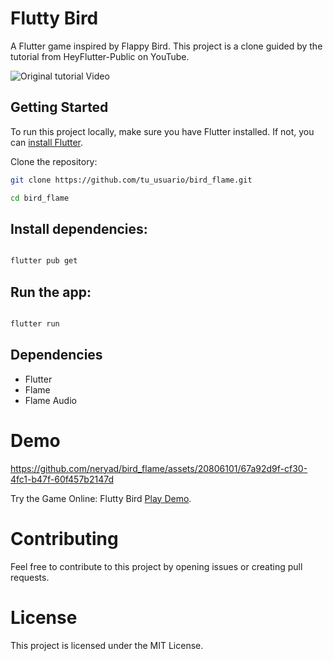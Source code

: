 # Flutty Bird

A Flutter game inspired by Flappy Bird. This project is a clone guided by the tutorial from HeyFlutter-Public on YouTube.

![Original tutorial Video](https://www.youtube.com/watch?v=zcs8qRBRz7w&lc=Ugwgd2z1QVTSE_c5RiR4AaABAg) <!-- Reemplaza "link_al_video_de_youtube" con el enlace al video de la primera fase del juego -->

## Getting Started

To run this project locally, make sure you have Flutter installed. If not, you can [install Flutter](https://flutter.dev/docs/get-started/install).

Clone the repository:

```bash
git clone https://github.com/tu_usuario/bird_flame.git

cd bird_flame
```
## Install dependencies:

```bash

flutter pub get
```
## Run the app:

```bash

flutter run
```
## Dependencies
- Flutter
- Flame
- Flame Audio






# Demo
https://github.com/neryad/bird_flame/assets/20806101/67a92d9f-cf30-4fc1-b47f-60f457b2147d
 <!-- Replace "link_al_video_de_la_primera_fase" with the link to the gameplay video -->

Try the Game Online:
Flutty Bird [
Play Demo](https://beta-flutybird.netlify.app/). <!-- Replace "enlace_al_juego_en_linea" with the link to play the game online -->

<!-- You can use platforms like itch.io to host your game and provide a playable link. -->
# Contributing
Feel free to contribute to this project by opening issues or creating pull requests.

# License
This project is licensed under the MIT License.
